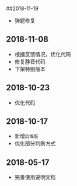 ##2018-11-19
- 弹题修复

## 2018-11-08
- 根据反馈情况，优化代码
- 修复静音代码
- 下架特别版本

## 2018-10-23
- 优化代码

## 2018-10-17
- 新增`后悔版`
- 优化部分判断方式

## 2018-05-17
- 完善使用说明文档
